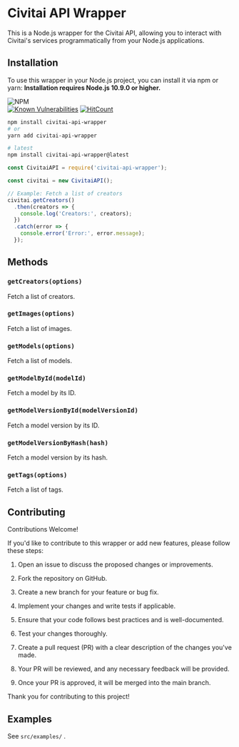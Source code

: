 # Civitai API Wrapper

This is a Node.js wrapper for the Civitai API, allowing you to interact with Civitai's services programmatically from your Node.js applications.

## Installation

To use this wrapper in your Node.js project, you can install it via npm or yarn:
**Installation requires Node.js 10.9.0 or higher.**

![NPM](https://nodei.co/npm/civitai-api-wrapper.png)
<br>
[![Known Vulnerabilities](https://snyk.io/test/github/zirmith/CivitaiAPI/badge.svg)](https://snyk.io/test/github/zirmith/CivitaiAPI)   [![HitCount](https://hits.dwyl.com/Zirmith/CivitaiAPI.svg?style=flat-square&show=unique)](http://hits.dwyl.com/Zirmith/CivitaiAPI)

```bash
npm install civitai-api-wrapper
# or
yarn add civitai-api-wrapper

# latest
npm install civitai-api-wrapper@latest
```

```js
const CivitaiAPI = require('civitai-api-wrapper');

const civitai = new CivitaiAPI();

// Example: Fetch a list of creators
civitai.getCreators()
  .then(creators => {
    console.log('Creators:', creators);
  })
  .catch(error => {
    console.error('Error:', error.message);
  });
```

## Methods

### `getCreators(options)`

Fetch a list of creators.

### `getImages(options)`

Fetch a list of images.

### `getModels(options)`

Fetch a list of models.

### `getModelById(modelId)`

Fetch a model by its ID.

### `getModelVersionById(modelVersionId)`

Fetch a model version by its ID.

### `getModelVersionByHash(hash)`

Fetch a model version by its hash.

### `getTags(options)`

Fetch a list of tags.

## Contributing

Contributions Welcome!

If you'd like to contribute to this wrapper or add new features, please follow these steps:

1. Open an issue to discuss the proposed changes or improvements.

2. Fork the repository on GitHub.

3. Create a new branch for your feature or bug fix.

4. Implement your changes and write tests if applicable.

5. Ensure that your code follows best practices and is well-documented.

6. Test your changes thoroughly.

7. Create a pull request (PR) with a clear description of the changes you've made.

8. Your PR will be reviewed, and any necessary feedback will be provided.

9. Once your PR is approved, it will be merged into the main branch.

Thank you for contributing to this project!


## Examples
See `src/examples/` .